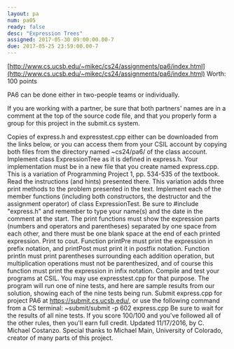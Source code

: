 ```yaml
---
layout: pa
num: pa05	
ready: false
desc: "Expression Trees"
assigned: 2017-05-30 09:00:00.00-7
due: 2017-05-25 23:59:00.00-7
---
```


[http://www.cs.ucsb.edu/~mikec/cs24/assignments/pa6/index.html](http://www.cs.ucsb.edu/~mikec/cs24/assignments/pa6/index.html) 
Worth: 100 points

PA6 can be done either in two-people teams or individually.

If you are working with a partner, be sure that both partners' names are in a comment at the top of the source code file, and that you properly form a group for this project in the submit.cs system.

Copies of express.h and expresstest.cpp either can be downloaded from the links below, or you can access them from your CSIL account by copying both files from the directory named ~cs24/pa6/ of the class account.
Implement class ExpressionTree as it is defined in express.h. Your implementation must be in a new file that you create named express.cpp.
This is a variation of Programming Project 1, pp. 534-535 of the textbook. Read the instructions (and hints) presented there. This variation adds three print methods to the problem presented in the text.
Implement each of the member functions (including both constructors, the destructor and the assignment operator) of class ExpressionTest.
Be sure to #include "express.h" and remember to type your name(s) and the date in the comment at the start.
The print functions must show the expression parts (numbers and operators and parentheses) separated by one space from each other, and there must be one blank space at the end of each printed expression. Print to cout.
Function printPre must print the expression in prefix notation, and printPost must print it in postfix notation. Function printIn must print parentheses surrounding each addition operation, but multiplication operations must not be parenthesized, and of course this function must print the expression in infix notation.
Compile and test your programs at CSIL. You may use expresstest.cpp for that purpose. The program will run one of nine tests, and here are sample results from our solution, showing each of the nine tests being run.
Submit express.cpp for project PA6 at https://submit.cs.ucsb.edu/, or use the following command from a CS terminal:
~submit/submit -p 602 express.cpp
Be sure to wait for the results of all nine tests. If you score 100/100 and you've followed all of the other rules, then you'll earn full credit.
Updated 11/17/2016, by C. Michael Costanzo.
Special thanks to Michael Main, University of Colorado, creator of many parts of this project.
